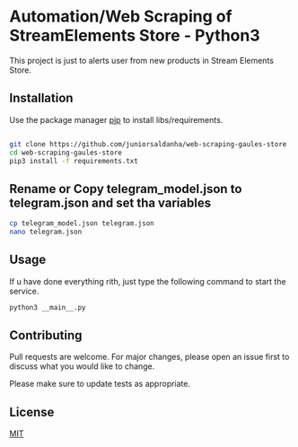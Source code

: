 # Automation/Web Scraping of StreamElements Store - Python3

This project is just to alerts user from new products in Stream Elements Store.

## Installation

Use the package manager [pip](https://pip.pypa.io/en/stable/) to install libs/requirements. 

```bash

git clone https://github.com/juniorsaldanha/web-scraping-gaules-store
cd web-scraping-gaules-store
pip3 install -f requirements.txt
```
## Rename or Copy telegram_model.json to telegram.json and set tha variables

 ```bash
 cp telegram_model.json telegram.json
 nano telegram.json
 ```

## Usage
If u have done everything rith, just type the following command to start the service. 
```bash
python3 __main__.py
```

## Contributing
Pull requests are welcome. For major changes, please open an issue first to discuss what you would like to change.

Please make sure to update tests as appropriate.

## License
[MIT](https://choosealicense.com/licenses/mit/)
